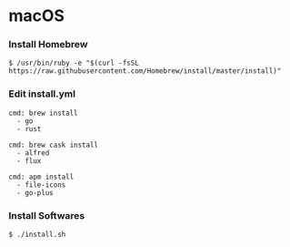 # macOS

### Install Homebrew

```
$ /usr/bin/ruby -e "$(curl -fsSL https://raw.githubusercontent.com/Homebrew/install/master/install)"
```

### Edit install.yml

```
cmd: brew install
  - go
  - rust

cmd: brew cask install
  - alfred
  - flux

cmd: apm install
  - file-icons
  - go-plus
```

### Install Softwares

```
$ ./install.sh
```
